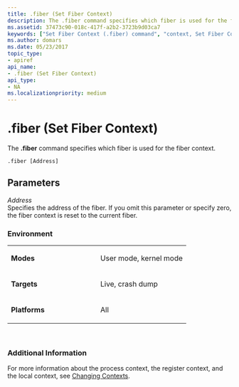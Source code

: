 ```yaml
---
title: .fiber (Set Fiber Context)
description: The .fiber command specifies which fiber is used for the fiber context.
ms.assetid: 37473c90-018c-417f-a2b2-3723b9d03ca7
keywords: ["Set Fiber Context (.fiber) command", "context, Set Fiber Context (.fiber) command", "fibers", ".fiber (Set Fiber Context) Windows Debugging"]
ms.author: domars
ms.date: 05/23/2017
topic_type:
- apiref
api_name:
- .fiber (Set Fiber Context)
api_type:
- NA
ms.localizationpriority: medium
---
```


# .fiber (Set Fiber Context)


The **.fiber** command specifies which fiber is used for the fiber context.

```dbgcmd
.fiber [Address]
```

## <span id="ddk_meta_set_fiber_context_dbg"></span><span id="DDK_META_SET_FIBER_CONTEXT_DBG"></span>Parameters


<span id="_______Address______"></span><span id="_______address______"></span><span id="_______ADDRESS______"></span> *Address*   
Specifies the address of the fiber. If you omit this parameter or specify zero, the fiber context is reset to the current fiber.

### <span id="Environment"></span><span id="environment"></span><span id="ENVIRONMENT"></span>Environment

<table>
<colgroup>
<col width="50%" />
<col width="50%" />
</colgroup>
<tbody>
<tr class="odd">
<td align="left"><p><strong>Modes</strong></p></td>
<td align="left"><p>User mode, kernel mode</p></td>
</tr>
<tr class="even">
<td align="left"><p><strong>Targets</strong></p></td>
<td align="left"><p>Live, crash dump</p></td>
</tr>
<tr class="odd">
<td align="left"><p><strong>Platforms</strong></p></td>
<td align="left"><p>All</p></td>
</tr>
</tbody>
</table>

 

### <span id="Additional_Information"></span><span id="additional_information"></span><span id="ADDITIONAL_INFORMATION"></span>Additional Information

For more information about the process context, the register context, and the local context, see [Changing Contexts](changing-contexts.md).

 

 





